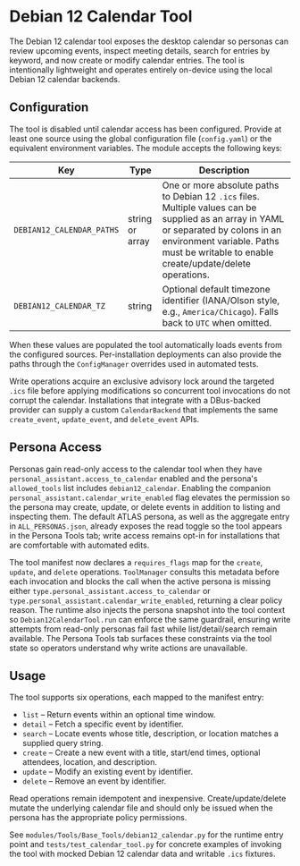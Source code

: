 # Debian 12 Calendar Tool

The Debian 12 calendar tool exposes the desktop calendar so personas can
review upcoming events, inspect meeting details, search for entries by
keyword, and now create or modify calendar entries.  The tool is
intentionally lightweight and operates entirely on-device using the local
Debian 12 calendar backends.

## Configuration

The tool is disabled until calendar access has been configured.  Provide at
least one source using the global configuration file (`config.yaml`) or the
equivalent environment variables.  The module accepts the following keys:

| Key | Type | Description |
| --- | ---- | ----------- |
| `DEBIAN12_CALENDAR_PATHS` | string or array | One or more absolute paths to Debian 12 `.ics` files.  Multiple values can be supplied as an array in YAML or separated by colons in an environment variable.  Paths must be writable to enable create/update/delete operations. |
| `DEBIAN12_CALENDAR_TZ` | string | Optional default timezone identifier (IANA/Olson style, e.g., `America/Chicago`).  Falls back to `UTC` when omitted. |

When these values are populated the tool automatically loads events from
the configured sources.  Per-installation deployments can also provide the
paths through the `ConfigManager` overrides used in automated tests.

Write operations acquire an exclusive advisory lock around the targeted
`.ics` file before applying modifications so concurrent tool invocations do
not corrupt the calendar.  Installations that integrate with a DBus-backed
provider can supply a custom `CalendarBackend` that implements the same
`create_event`, `update_event`, and `delete_event` APIs.

## Persona Access

Personas gain read-only access to the calendar tool when they have
`personal_assistant.access_to_calendar` enabled and the persona's
`allowed_tools` list includes `debian12_calendar`.  Enabling the companion
`personal_assistant.calendar_write_enabled` flag elevates the permission so
the persona may create, update, or delete events in addition to listing and
inspecting them.  The default ATLAS persona, as well as the aggregate entry in
`ALL_PERSONAS.json`, already exposes the read toggle so the tool appears in the
Persona Tools tab; write access remains opt-in for installations that are
comfortable with automated edits.

The tool manifest now declares a `requires_flags` map for the `create`,
`update`, and `delete` operations.  `ToolManager` consults this metadata before
each invocation and blocks the call when the active persona is missing either
`type.personal_assistant.access_to_calendar` or
`type.personal_assistant.calendar_write_enabled`, returning a clear policy
reason.  The runtime also injects the persona snapshot into the tool context so
`Debian12CalendarTool.run` can enforce the same guardrail, ensuring write
attempts from read-only personas fail fast while list/detail/search remain
available.  The Persona Tools tab surfaces these constraints via the tool state
so operators understand why write actions are unavailable.

## Usage

The tool supports six operations, each mapped to the manifest entry:

* `list` – Return events within an optional time window.
* `detail` – Fetch a specific event by identifier.
* `search` – Locate events whose title, description, or location matches a
  supplied query string.
* `create` – Create a new event with a title, start/end times, optional
  attendees, location, and description.
* `update` – Modify an existing event by identifier.
* `delete` – Remove an event by identifier.

Read operations remain idempotent and inexpensive.  Create/update/delete
mutate the underlying calendar file and should only be issued when the
persona has the appropriate policy permissions.

See `modules/Tools/Base_Tools/debian12_calendar.py` for the runtime entry
point and `tests/test_calendar_tool.py` for concrete examples of invoking
the tool with mocked Debian 12 calendar data and writable `.ics` fixtures.


